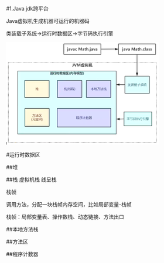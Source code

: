 #1.Java jdk跨平台

Java虚拟机生成机器可运行的机器码

类装载子系统->运行时数据区->字节码执行引擎

![avatar](jvm_one.png)

#运行时数据区

##堆

##栈   虚拟机栈   线呈栈

栈帧


调用方法，分配一块栈帧内存空间，比如局部变量-栈帧

栈帧：局部变量表、操作数栈、动态链接、方法出口

##本地方法栈

##方法区

##程序计数器
